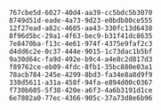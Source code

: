 
                767cbe5d-6027-40d4-aa39-cc5bdc5b3070
                8749d51d-eade-4a73-9d23-e0bdb80ce555
                12f27ead-a82c-4605-aa43-330fc13d6438
                8f96d5bc-29a1-4f63-bec9-b31f41dc8635
                7e8470ba-f13c-4e61-974f-4375e9faf2c3
                d4dd6c2e-0c37-444e-9015-1c73dac1b5bf
                9a30d64c-fa9d-492e-b9c4-a4e8c2d817d3
                f89762ce-eb09-4fdc-8fb1-35bc880e03a1
                78acb784-245e-4299-8bd3-fa34e8a8d9f9
                330d5611-a31a-458f-94fa-e894d00c0367
                f730b605-5f38-420e-a6f3-4a6b3191d1ce
                6e7802a0-77ec-4366-905c-37a73d8e6b96
                